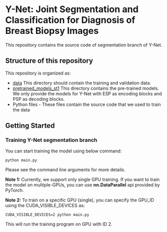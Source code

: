 # Y-Net: Joint Segmentation and Classification for Diagnosis of Breast Biopsy Images
This repository contains the source code of segmentation branch of Y-Net.


## Structure of this repository
This repository is organized as:
* [data](/data/) This directory should contain the training and validation data.
* [pretrained_models_st1](/pretrained_models_st1/) This directory contains the pre-trained models. We only provide the models for Y-Net with ESP as encoding blocks and PSP as decoding blocks.
* Python files - These files contain the source code that we used to train the data

## Getting Started

### Training Y-Net segmentation branch

You can start training the model using below command:

```
python main.py 
```

Please see the command line arguments for more details.

**Note 1:** Currently, we support only single GPU training. If you want to train the model on multiple-GPUs, you can use **nn.DataParallel** api provided by PyTorch.

**Note 2:** To train on a specific GPU (single), you can specify the GPU_ID using the CUDA_VISIBLE_DEVICES as:

```
CUDA_VISIBLE_DEVICES=2 python main.py
```

This will run the training program on GPU with ID 2.
